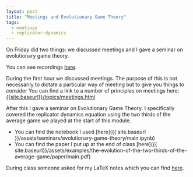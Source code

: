```yaml
---
layout: post
title: "Meetings and Evolutionary Game Theory"
tags:
  - meetings
  - replicator-dynamics
---
```


On Friday did two things: we discussed meetings and I gave a seminar on
evolutionary game theory.

You can see recordings [here](https://cardiff.cloud.panopto.eu/Panopto/Pages/Viewer.aspx?id=69f84840-adc0-47b4-899d-b2860118b97c).

During the first hour we discussed meetings. The purpose of this is not necessarily to dictate a particular way of meeting but to give you things to consider
You can find a link to a number of principles
on meetings here: [{{site.baseurl}}/topics/meetings.html]({{site.baseurl}}/topics/meetings.html)

After this I gave a seminar on Evolutionary Game Theory. I specifically covered
the replicator dynamics equation using the two thirds of the average game we
played at the start of this module.

- You can find the notebook I used [here]({{ site.baseurl }}/assets/seminars/evolutionary-game-theory/main.ipynb)
- You can find the paper I put up at the end of class [here]({{ site.baseurl}}/assets/examples/the-evolution-of-the-two-thirds-of-the-average-game/paper/main.pdf)

During class someone asked for my LaTeX notes which you can find [here](https://vknight.org/tex/).

